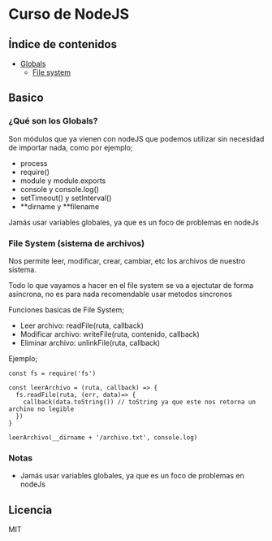 # Curso de NodeJS

## Índice de contenidos

- [Globals](#globals)
  - [File system](#file_system)

## Basico

<a name="globals"></a>

### ¿Qué son los Globals?

Son módulos que ya vienen con nodeJS que podemos utilizar sin necesidad de importar nada, como por ejemplo;

- process
- require()
- module y module.exports
- console y console.log()
- setTimeout() y setInterval()
- **dirname y **filename

Jamás usar variables globales, ya que es un foco de problemas en nodeJs

<a name="file_system"></a>

### File System (sistema de archivos)

Nos permite leer, modificar, crear, cambiar, etc los archivos de nuestro sistema.

Todo lo que vayamos a hacer en el file system se va a ejectutar de forma asincrona, no es para nada recomendable usar metodos sincronos

Funciones basicas de File System;

- Leer archivo: readFile(ruta, callback)
- Modificar archivo: writeFile(ruta, contenido, callback)
- Eliminar archivo: unlinkFile(ruta, callback)

Ejemplo;

```
const fs = require('fs')

const leerArchivo = (ruta, callback) => {
  fs.readFile(ruta, (err, data)=> {
    callback(data.toString()) // toString ya que este nos retorna un archino no legible
  })
}

leerArchivo(__dirname + '/archivo.txt', console.log)
```

### Notas

- Jamás usar variables globales, ya que es un foco de problemas en nodeJs

## Licencia

MIT
